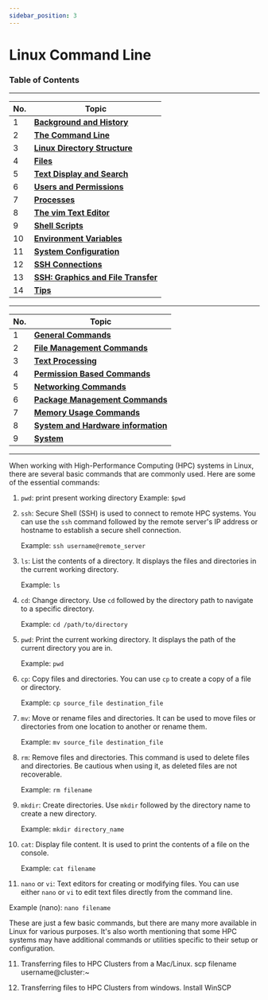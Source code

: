 ```yaml
---
sidebar_position: 3
---
```


# Linux Command Line


### Table of Contents

---

| No. | Topic                                                                   |
| --- | ----------------------------------------------------------------------- |
| 1   | [**Background and History**](#link)                               |
| 2   | [**The Command Line**](#link)               |
| 3   | [**Linux Directory Structure**](#link)                           |
| 4   | [**Files**](#link)                  |
| 5   | [**Text Display and Search**](#link)                         |
| 6   | [**Users and Permissions**](#link)                 |
| 7   | [**Processes**](#link)                              |
| 8   | [**The vim Text Editor**](#link) |
| 9   | [**Shell Scripts**](#link)                                                   |
| 10   | [**Environment Variables**](#link)                               |
| 11  | [**System Configuration**](#link)               |
| 12  | [**SSH Connections**](#link)                           |
| 13  | [**SSH: Graphics and File Transfer**](#link)                  |
| 14  | [**Tips**](#link)                         |

---

| No. | Topic                                                                   |
| --- | ----------------------------------------------------------------------- |
| 1   | [**General Commands**](#General-commands)                               |
| 2   | [**File Management Commands**](#File-management-commands)               |
| 3   | [**Text Processing**](#Text-processing)                           |
| 4   | [**Permission Based Commands**](#Permission-commands)                  |
| 5   | [**Networking Commands**](#Networking-commands)                         |
| 6   | [**Package Management Commands**](#managing-packages)                 |
| 7   | [**Memory Usage Commands**](#Memory-usage)                              |
| 8   | [**System and Hardware information**](#system-and-hardware-information) |
| 9   | [**System**](#system)                                                   |



----------------------------------------------------------------------------------------------------------------------
When working with High-Performance Computing (HPC) systems in Linux, there are several basic commands that are commonly used. Here are some of the essential commands:

1. `pwd`: print present working directory
	Example: `$pwd`


1. `ssh`: Secure Shell (SSH) is used to connect to remote HPC systems. You can use the `ssh` command followed by the remote server's IP address or hostname to establish a secure shell connection.

   Example: `ssh username@remote_server`

2. `ls`: List the contents of a directory. It displays the files and directories in the current working directory.

   Example: `ls`

3. `cd`: Change directory. Use `cd` followed by the directory path to navigate to a specific directory.

   Example: `cd /path/to/directory`

4. `pwd`: Print the current working directory. It displays the path of the current directory you are in.

   Example: `pwd`

5. `cp`: Copy files and directories. You can use `cp` to create a copy of a file or directory.

   Example: `cp source_file destination_file`

6. `mv`: Move or rename files and directories. It can be used to move files or directories from one location to another or rename them.

   Example: `mv source_file destination_file`

7. `rm`: Remove files and directories. This command is used to delete files and directories. Be cautious when using it, as deleted files are not recoverable.

   Example: `rm filename`

8. `mkdir`: Create directories. Use `mkdir` followed by the directory name to create a new directory.

   Example: `mkdir directory_name`

9. `cat`: Display file content. It is used to print the contents of a file on the console.

   Example: `cat filename`

10. `nano` or `vi`: Text editors for creating or modifying files. You can use either `nano` or `vi` to edit text files directly from the command line.

   Example (nano): `nano filename`

These are just a few basic commands, but there are many more available in Linux for various purposes. It's also worth mentioning that some HPC systems may have additional commands or utilities specific to their setup or configuration.

11. Transferring files to HPC Clusters from a Mac/Linux.
   scp filename username@cluster:~

12. Transferring files to HPC Clusters from windows.
   Install WinSCP
